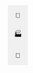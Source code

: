 <!DOCTYPE html>
<html>
<head>
    <meta charset="utf-8">
    <title>La Pine Map</title>
    <meta name="viewport" content="width=device-width, initial-scale=1.0">
    <link href="https://api.mapbox.com/mapbox-gl-js/v3.2.0/mapbox-gl.css" rel="stylesheet">
    <script src="https://api.mapbox.com/mapbox-gl-js/v3.2.0/mapbox-gl.js"></script>
    <style>
        body {
            margin: 0;
            padding: 0;
        }
        #map {
            position: absolute;
            top: 0;
            bottom: 0;
            width: 100%;
        }
        .type-buttons {
            position: absolute;
            top: 10px;
            right: 10px;
            z-index: 1;
        }
        .type-button {
            width: 40px;
            height: 40px;
            background-color: #f0f0f0;
            border: none;
            cursor: pointer;
            display: flex;
            justify-content: center;
            align-items: center;
            transition: background-color 0.3s ease; /* Add transition effect */
        }
        .type-button:hover {
            background-color: #ddd;
        }
        .selected {
            background-color: #333; /* Darken the selected button */
            color: #fff; /* Set text color to white */
        }
    </style>
</head>
<body>
<div id="map"></div>
<div class="type-buttons">
    <button class="type-button" onclick="setType('Housing')">🏡</button>
    <button class="type-button" onclick="setType('Infrastructure')">🏭</button>
    <button class="type-button" onclick="setType('Transportation')">🚎</button>
</div>
<script>
    mapboxgl.accessToken = 'pk.eyJ1IjoiaWFubWFoZXIzaiIsImEiOiJjbHRnM2g3Mmgwdm50MmpxcjNiaHppcGF0In0.EDCKHSTyRqogqjRVwC5pJA';

    const map = new mapboxgl.Map({
        container: 'map',
        style: 'mapbox://styles/ianmaher3j/cltxk9cdn01ij01r53gz169jm',
        center: [-121.50527954101562, 43.66847610473633],
        zoom: 12,
    });

    let selectedType = 'Housing'; // Default type

    function setType(type) {
        selectedType = type;

        // Remove 'selected' class from all buttons
        document.querySelectorAll('.type-button').forEach(button => {
            button.classList.remove('selected');
        });

        // Add 'selected' class to the clicked button
        document.querySelector(`[onclick="setType('${type}')"]`).classList.add('selected');
    }

    map.on('dblclick', (e) => {
        const comment = prompt('Add a short comment (maximum 250 characters):');
        if (comment === null || comment.trim() === '') {
            return;
        }

        // Create a marker at the clicked location with the selected type
        const marker = new mapboxgl.Marker({
            color: getMarkerColor(selectedType),
        })
            .setLngLat(e.lngLat)
            .setPopup(new mapboxgl.Popup().setHTML(`<strong>${selectedType}</strong><br>${comment}`))
            .addTo(map);
    });

    function getMarkerColor(type) {
        switch (type) {
            case 'Housing':
                return '#FF5733'; // Orange
            case 'Infrastructure':
                return '#3498DB'; // Blue
            case 'Transportation':
                return '#27AE60'; // Green
            default:
                return '#000'; // Default black
        }
    }
</script>
</body>
</html>











